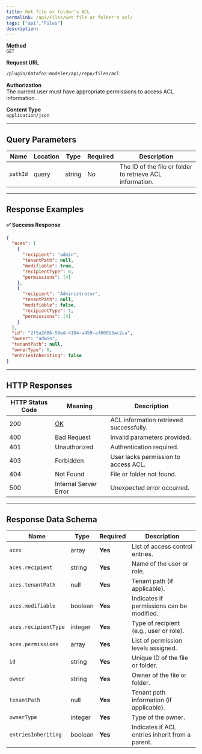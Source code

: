 ```yaml
---
title: Get file or folder's ACL
permalink: /api/Files/Get file or folder's acl/
tags: ["api","Files"]
description:
---
```


**Method**  
`GET`

**Request URL**
```html
/plugin/datafor-modeler/api/repo/files/acl
```

**Authorization**  
The current user must have appropriate permissions to access ACL information.

**Content Type**  
`application/json`

---

## **Query Parameters**

| Name    | Location | Type   | Required | Description |
|---------|----------|--------|----------|-------------|
| `pathId` | query   | string | No       | The ID of the file or folder to retrieve ACL information. |

---

## **Response Examples**

#### ✅ **Success Response**
```json
{
  "aces": [
    {
      "recipient": "admin",
      "tenantPath": null,
      "modifiable": true,
      "recipientType": 0,
      "permissions": [4]
    },
    {
      "recipient": "Administrator",
      "tenantPath": null,
      "modifiable": false,
      "recipientType": 1,
      "permissions": [4]
    }
  ],
  "id": "2f5a2686-50ed-4104-a459-a300013ac2ca",
  "owner": "admin",
  "tenantPath": null,
  "ownerType": 0,
  "entriesInheriting": false
}
```

---

## **HTTP Responses**

| HTTP Status Code | Meaning                                                 | Description |
|------------------|---------------------------------------------------------|-------------|
| 200              | [OK](https://tools.ietf.org/html/rfc7231#section-6.3.1) | ACL information retrieved successfully. |
| 400              | Bad Request                                             | Invalid parameters provided. |
| 401              | Unauthorized                                            | Authentication required. |
| 403              | Forbidden                                               | User lacks permission to access ACL. |
| 404              | Not Found                                               | File or folder not found. |
| 500              | Internal Server Error                                   | Unexpected error occurred. |

---

## **Response Data Schema**

| Name                | Type      | Required | Description |
|---------------------|----------|----------|-------------|
| `aces`             | array     | **Yes**  | List of access control entries. |
| `aces.recipient`   | string    | **Yes**  | Name of the user or role. |
| `aces.tenantPath`  | null      | **Yes**  | Tenant path (if applicable). |
| `aces.modifiable`  | boolean   | **Yes**  | Indicates if permissions can be modified. |
| `aces.recipientType` | integer | **Yes**  | Type of recipient (e.g., user or role). |
| `aces.permissions` | array     | **Yes**  | List of permission levels assigned. |
| `id`               | string    | **Yes**  | Unique ID of the file or folder. |
| `owner`            | string    | **Yes**  | Owner of the file or folder. |
| `tenantPath`       | null      | **Yes**  | Tenant path information (if applicable). |
| `ownerType`        | integer   | **Yes**  | Type of the owner. |
| `entriesInheriting` | boolean  | **Yes**  | Indicates if ACL entries inherit from a parent. |